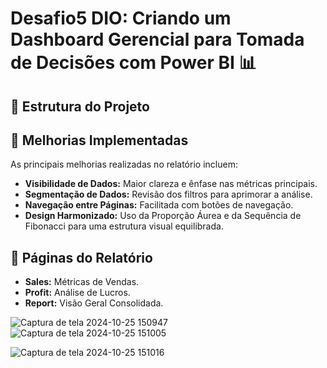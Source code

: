 # Desafio5 DIO: Criando um Dashboard Gerencial para Tomada de Decisões com Power BI 📊 

## 📄 Estrutura do Projeto

## 🔧 Melhorias Implementadas
As principais melhorias realizadas no relatório incluem:

- **Visibilidade de Dados:** Maior clareza e ênfase nas métricas principais.
- **Segmentação de Dados:** Revisão dos filtros para aprimorar a análise.
- **Navegação entre Páginas:** Facilitada com botões de navegação.
- **Design Harmonizado:** Uso da Proporção Áurea e da Sequência de Fibonacci para uma estrutura visual equilibrada.

## 📑 Páginas do Relatório

- **Sales:** Métricas de Vendas.
- **Profit:** Análise de Lucros.
- **Report:** Visão Geral Consolidada.


![Captura de tela 2024-10-25 150947](https://github.com/user-attachments/assets/357984a5-e90a-4eed-8344-84641425e951)
![Captura de tela 2024-10-25 151005](https://github.com/user-attachments/assets/6130da08-680b-449f-a363-6321c82fbc35)

![Captura de tela 2024-10-25 151016](https://github.com/user-attachments/assets/a2f68d27-1c08-43bd-bfba-2731a4523648)

